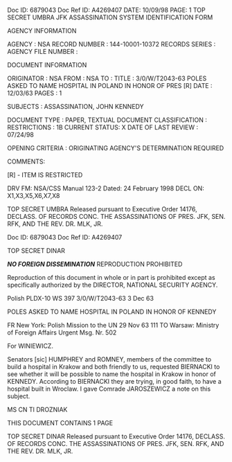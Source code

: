 Doc ID: 6879043 Doc Ref ID: A4269407 DATE: 10/09/98
PAGE: 1
TOP SECRET UMBRA
JFK ASSASSINATION SYSTEM
IDENTIFICATION FORM

AGENCY INFORMATION

AGENCY : NSA
RECORD NUMBER : 144-10001-10372
RECORDS SERIES :
AGENCY FILE NUMBER :

DOCUMENT INFORMATION

ORIGINATOR : NSA
FROM : NSA
TO :
TITLE :
3/0/W/T2043-63 POLES ASKED TO NAME HOSPITAL IN POLAND IN HONOR OF PRES [R]
DATE : 12/03/63
PAGES : 1

SUBJECTS :
ASSASSINATION, JOHN KENNEDY

DOCUMENT TYPE : PAPER, TEXTUAL DOCUMENT
CLASSIFICATION :
RESTRICTIONS : 1B
CURRENT STATUS: X
DATE OF LAST REVIEW : 07/24/98

OPENING CRITERIA :
ORIGINATING AGENCY'S DETERMINATION REQUIRED

COMMENTS:

[R] - ITEM IS RESTRICTED

DRV FM: NSA/CSS Manual 123-2
Dated: 24 February 1998
DECL ON: X1,X3,X5,X6,X7,X8

TOP SECRET UMBRA
Released pursuant to Executive Order 14176, DECLASS. OF RECORDS CONC. THE ASSASSINATIONS OF PRES. JFK, SEN.
RFK, AND THE REV. DR. MLK, JR.

Doc ID: 6879043 Doc Ref ID: A4269407

TOP SECRET DINAR

***NO FOREIGN DISSEMINATION***
REPRODUCTION PROHIBITED

Reproduction of this document in
whole or in part is prohibited
except as specifically authorized
by the DIRECTOR, NATIONAL
SECURITY AGENCY.

Polish PLDX-10 WS 397 3/0/W/T2043-63
3 Dec 63

POLES ASKED TO NAME HOSPITAL IN POLAND IN HONOR OF KENNEDY

FR New York: Polish Mission to the UN 29 Nov 63 111
TO Warsaw: Ministry of Foreign Affairs Urgent
Msg. Nr. 502

For WINIEWICZ.

Senators [sic] HUMPHREY and ROMNEY, members of the committee to build a
hospital in Krakow and both friendly to us, requested BIERNACKI to see whether
it will be possible to name the hospital in Krakow in honor of KENNEDY.
According to BIERNACKI they are trying, in good faith, to have a hospital built
in Wroclaw. I gave Comrade JAROSZEWICZ a note on this subject.

MS CN TI
DROZNIAK

THIS DOCUMENT CONTAINS 1 PAGE

TOP SECRET DINAR
Released pursuant to Executive Order 14176, DECLASS. OF RECORDS CONC. THE ASSASSINATIONS OF PRES. JFK, SEN.
RFK, AND THE REV. DR. MLK, JR.
